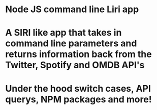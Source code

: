 # Node JS command line Liri app

# A SIRI like app that takes in command line parameters and returns information back from the Twitter, Spotify and OMDB API's

# Under the hood switch cases, API querys, NPM packages and more!
